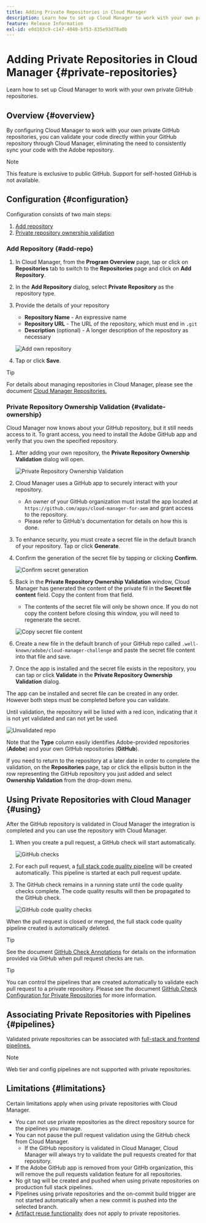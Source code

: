 ```yaml
---
title: Adding Private Repositories in Cloud Manager
description: Learn how to set up Cloud Manager to work with your own private GitHub repositories.
feature: Release Information
exl-id: e0d103c9-c147-4040-bf53-835e93d78a0b
---
```


# Adding Private Repositories in Cloud Manager {#private-repositories}

Learn how to set up Cloud Manager to work with your own private GitHub repositories.

## Overview {#overview}

By configuring Cloud Manager to work with your own private GitHub repositories, you can validate your code directly within your GitHub repository through Cloud Manager, eliminating the need to consistently sync your code with the Adobe repository.

>[!NOTE]
>
>This feature is exclusive to public GitHub. Support for self-hosted GitHub is not available.

## Configuration {#configuration}

Configuration consists of two main steps:

1. [Add repository](#add-repo)
1. [Private repository ownership validation](#validate-ownership)

### Add Repository {#add-repo}

1. In Cloud Manager, from the **Program Overview** page, tap or click on **Repositories** tab to switch to the **Repositories** page and click on **Add Repository**.

1. In the **Add Repository** dialog, select **Private Repository** as the repository type.

1. Provide the details of your repository

   * **Repository Name** - An expressive name
   * **Repository URL** - The URL of the repository, which must end in `.git`
   * **Description** (optional) - A longer description of the repository as necessary

   ![Add own repository](/help/assets/repositories/add-own-github.png)

1. Tap or click **Save**.

>[!TIP]
>
>For details about managing repositories in Cloud Manager, please see the document [Cloud Manager Repositories.](/help/managing-code/managing-repositories.md)

### Private Repository Ownership Validation {#validate-ownership}

Cloud Manager now knows about your GitHub repository, but it still needs access to it. To grant access, you need to install the Adobe GitHub app and verify that you own the specified repository.

1. After adding your own repository, the **Private Repository Ownership Validation** dialog will open.

   ![Private Repository Ownership Validation](/help/assets/repositories/private-repo-validate.png)

1. Cloud Manager uses a GitHub app to securely interact with your repository.
   * An owner of your GitHub organization must install the app located at `https://github.com/apps/cloud-manager-for-aem` and grant access to the repository.
   * Please refer to GitHub's documentation for details on how this is done.

1. To enhance security, you must create a secret file in the default branch of your repository. Tap or click **Generate**.

1. Confirm the generation of the secret file by tapping or clicking **Confirm**.

    ![Confirm secret generation](/help/assets/repositories/confirm-generation.png)

1. Back in the **Private Repository Ownership Validation** window, Cloud Manager has generated the content of the private fil in the **Secret file content** field. Copy the content from that field.

    * The contents of the secret file will only be shown once. If you do not copy the content before closing this window, you will need to regenerate the secret.

    ![Copy secret file content](/help/assets/repositories/new-secret.png)

1. Create a new file in the default branch of your GitHub repo called `.well-known/adobe/cloud-manager-challenge` and paste the secret file content into that file and save.

1. Once the app is installed and the secret file exists in the repository, you can tap or click **Validate** in the **Private Repository Ownership Validation** dialog.

The app can be installed and secret file can be created in any order. However both steps must be completed before you can validate.

Until validation, the repository will be listed with a red icon, indicating that it is not yet validated and can not yet be used.

![Unvalidated repo](/help/assets/repositories/unvalidated-repo.png)

Note that the **Type** column easily identifies Adobe-provided repositories (**Adobe**) and your own GitHub repositories (**GitHub**).

If you need to return to the repository at a later date in order to complete the validation, on the **Repositories** page, tap or click the ellipsis button in the row representing the GitHub repository you just added and select **Ownership Validation** from the drop-down menu.

## Using Private Repositories with Cloud Manager {#using}

After the GitHub repository is validated in Cloud Manager the integration is completed and you can use the repository with Cloud Manager.

1. When you create a pull request, a GitHub check will start automatically.

    ![GitHub checks](/help/assets/repositories/github-checks.png)

1. For each pull request, a [full stack code quality pipeline](/help/using/managing-pipelines.md) will be created automatically. This pipeline is started at each pull request update.

1. The GitHub check remains in a running state until the code quality checks complete. The code quality results will then be propagated to the GitHub check.

    ![GitHub code quality checks](/help/assets/repositories/github-code-quality.png)

When the pull request is closed or merged, the full stack code quality pipeline created is automatically deleted.

>[!TIP]
>
>See the document [GitHub Check Annotations](github-annotations.md) for details on the information provided via GitHub when pull request checks are run.

>[!TIP]
>
>You can control the pipelines that are created automatically to validate each pull request to a private repository. Please see the document [GitHub Check Configuration for Private Repositories](github-check-config.md) for more information.

## Associating Private Repositories with Pipelines {#pipelines}

Validated private repositories can be associated with [full-stack and frontend pipelines.](/help/overview/ci-cd-pipelines.md)

>[!NOTE]
>
>Web tier and config pipelines are not supported with private repositories.

## Limitations {#limitations}

Certain limitations apply when using private repositories with Cloud Manager.

* You can not use private repositories as the direct repository source for the pipelines you manage.
* You can not pause the pull request validation using the GitHub check from Cloud Manager.
  * If the GitHub repository is validated in Cloud Manager, Cloud Manager will always try to validate the pull requests created for that repository.
* If the Adobe GitHub app is removed from your GitHb organization, this will remove the pull requests validation feature for all repositories.
* No git tag will be created and pushed when using private repositories on production full stack pipelines.
* Pipelines using private repositories and the on-commit build trigger are not started automatically when a new commit is pushed into the selected branch.
* [Artifact reuse functionality](/help/getting-started/project-setup.md#build-artifact-reuse) does not apply to private repositories.

